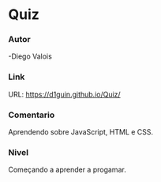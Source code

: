 # Quiz

### Autor

-Diego Valois

### Link

URL: https://d1guin.github.io/Quiz/

### Comentario

Aprendendo sobre JavaScript, HTML e CSS.

### Nivel

Começando a aprender a progamar.
